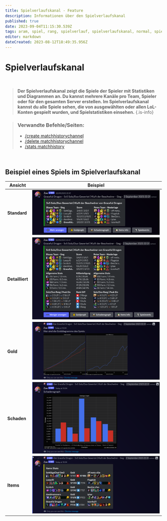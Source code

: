 ```yaml
---
title: Spielverlaufskanal - Feature
description: Informationen über den Spielverlaufskanal 
published: true
date: 2023-09-04T11:15:30.539Z
tags: aram, spiel, rang, spielverlauf, spielverlaufskanal, normal, spiele
editor: markdown
dateCreated: 2023-08-12T18:49:35.956Z
---
```


# Spielverlaufskanal

<br>

>**Der Spielverlaufskanal zeigt die Spiele der Spieler mit Statistiken und Diagrammen an. Du kannst mehrere Kanäle pro Team, Spieler oder für den gesamten Server erstellen. Im Spielverlaufskanal kannst du alle Spiele sehen, die von ausgewählten oder allen LoL-Konten gespielt wurden, und Spielstatistiken einsehen.** 
>{.is-info}

>### Verwandte Befehle/Seiten:
>-    [/create matchhistorychannel](https://wiki.zoe-discord-bot.ch/en/commands/create/matchhistorychannel)
>-   [/delete matchhistorychannel](https://wiki.zoe-discord-bot.ch/en/commands/delete/matchhistorychannel) [](https://wiki.zoe-discord-bot.ch/en/commands/stats/matchhistory) 
>-   [/stats matchhistory](https://wiki.zoe-discord-bot.ch/en/commands/stats/matchhistory)

<br>

## Beispiel eines Spiels im Spielverlaufskanal

| **Ansicht** | **Beispiel** |
| --- | --- |
| **Standard** | ![](/de_/de_matchhistorychannel_message_default.png) |
| **Detailliert** | ![](/de_/de_matchhistorychannel_message_extended.png) |
| **Gold** | ![](/de_/de_matchhistorychannel_message_gold.png) |
| **Schaden** | ![](/de_/de_matchhistorychannel_message_damage.png) |
| **Items** | ![](/de_/de_matchhistorychannel_message_items.png) |
